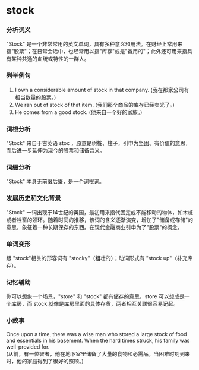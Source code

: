 # stock

### 分析词义

  

"Stock" 是一个非常常用的英文单词，具有多种意义和用法。在财经上常用来指"股票"；在日常会话中，也经常用以指"库存"或是"备用的"；此外还可用来指具有某种共通的血统或特性的一群人。

  

### 列举例句

  

1.  I own a considerable amount of stock in that company. (我在那家公司有相当数量的股票。)
2.  We ran out of stock of that item. (我们那个商品的库存已经卖光了。)
3.  He comes from a good stock. (他来自一个好的家族。)

  

### 词根分析

  

"Stock" 来自于古英语 stoc ，原意是树桩、柱子，引申为坚固、有价值的意思，而后进一步延伸为现今的股票和储备含义。

  

### 词缀分析

  

"Stock" 本身无前缀后缀，是一个词根词。

  

### 发展历史和文化背景

  

"Stock" 一词出现于14世纪的英国，最初用来指代固定或不能移动的物体，如木桩或者牲畜的颈环。随着时间的推移，该词的含义逐渐演变，增加了"储备或存储"的意思，象征着一种长期保存的东西。在现代金融商业引申为了"股票"的概念。

  

### 单词变形

  

跟 "stock"相关的形容词有 "stocky"（粗壮的）；动词形式有 "stock up"（补充库存）。

  

### 记忆辅助

  

你可以想象一个场景，"store" 和 "stock" 都有储存的意思，store 可以想成是一个库房，而 stock 就像是库房里面的具体存货，两者相互关联很容易记起。

  

### 小故事

  

Once upon a time, there was a wise man who stored a large stock of food and essentials in his basement. When the hard times struck, his family was well-provided for.  
(从前，有一位智者，他在地下室里储备了大量的食物和必需品。当困难时刻到来时，他的家庭得到了很好的照顾。)
